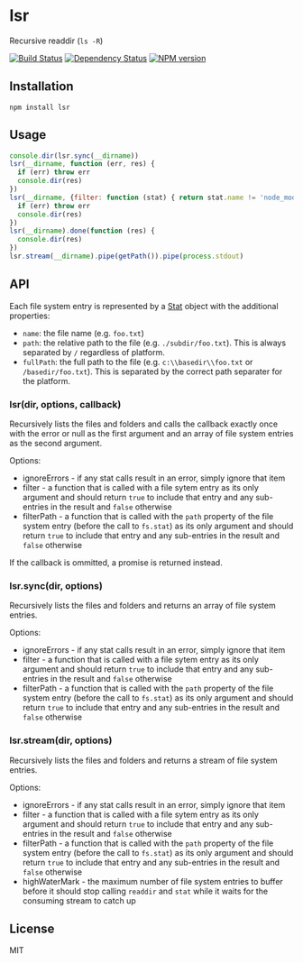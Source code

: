 # lsr

Recursive readdir (`ls -R`)

[![Build Status](https://travis-ci.org/ForbesLindesay/lsr.png?branch=master)](https://travis-ci.org/ForbesLindesay/lsr)
[![Dependency Status](https://gemnasium.com/ForbesLindesay/lsr.png)](https://gemnasium.com/ForbesLindesay/lsr)
[![NPM version](https://badge.fury.io/js/lsr.png)](http://badge.fury.io/js/lsr)

## Installation

    npm install lsr

## Usage

```js
console.dir(lsr.sync(__dirname))
lsr(__dirname, function (err, res) {
  if (err) throw err
  console.dir(res)
})
lsr(__dirname, {filter: function (stat) { return stat.name != 'node_modules' }}, function (err, res) {
  if (err) throw err
  console.dir(res)
})
lsr(__dirname).done(function (res) {
  console.dir(res)
})
lsr.stream(__dirname).pipe(getPath()).pipe(process.stdout)
```

## API

Each file system entry is represented by a [Stat](http://nodejs.org/api/fs.html#fs_class_fs_stats) object with the additional properties:

 - `name`: the file name (e.g. `foo.txt`)
 - `path`: the relative path to the file (e.g. `./subdir/foo.txt`).  This is always separated by `/` regardless of platform.
 - `fullPath`: the full path to the file (e.g. `c:\\basedir\\foo.txt` or `/basedir/foo.txt`).  This is separated by the correct path separater for the platform.

### lsr(dir, options, callback)

Recursively lists the files and folders and calls the callback exactly once with the error or null as the first argument and an array of file system entries as the second argument.

Options:

 - ignoreErrors - if any stat calls result in an error, simply ignore that item
 - filter - a function that is called with a file sytem entry as its only argument and should return `true` to include that entry and any sub-entries in the result and `false` otherwise
 - filterPath - a function that is called with the `path` property of the file system entry (before the call to `fs.stat`) as its only argument and should return `true` to include that entry and any sub-entries in the result and `false` otherwise

If the callback is ommitted, a promise is returned instead.

### lsr.sync(dir, options)

Recursively lists the files and folders and returns an array of file system entries.

Options:

 - ignoreErrors - if any stat calls result in an error, simply ignore that item
 - filter - a function that is called with a file sytem entry as its only argument and should return `true` to include that entry and any sub-entries in the result and `false` otherwise
 - filterPath - a function that is called with the `path` property of the file system entry (before the call to `fs.stat`) as its only argument and should return `true` to include that entry and any sub-entries in the result and `false` otherwise

### lsr.stream(dir, options)

Recursively lists the files and folders and returns a stream of file system entries.

Options:

 - ignoreErrors - if any stat calls result in an error, simply ignore that item
 - filter - a function that is called with a file sytem entry as its only argument and should return `true` to include that entry and any sub-entries in the result and `false` otherwise
 - filterPath - a function that is called with the `path` property of the file system entry (before the call to `fs.stat`) as its only argument and should return `true` to include that entry and any sub-entries in the result and `false` otherwise
 - highWaterMark - the maximum number of file system entries to buffer before it should stop calling `readdir` and `stat` while it waits for the consuming stream to catch up

## License

  MIT